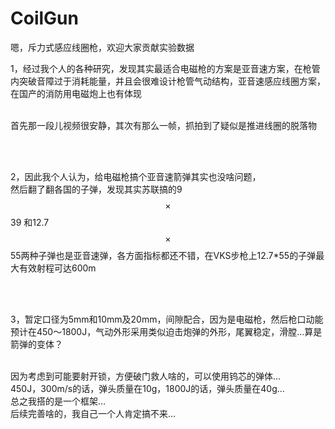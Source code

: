 # CoilGun
嗯，斥力式感应线圈枪，欢迎大家贡献实验数据

1，经过我个人的各种研究，发现其实最适合电磁枪的方案是亚音速方案，在枪管内突破音障过于消耗能量，并且会很难设计枪管气动结构，亚音速感应线圈方案，在国产的消防用电磁炮上也有体现
<br> <br>

首先那一段儿视频很安静，其次有那么一帧，抓拍到了疑似是推进线圈的脱落物

<br> <br>

2，因此我个人认为，给电磁枪搞个亚音速箭弹其实也没啥问题，
<br>
然后翻了翻各国的子弹，发现其实苏联搞的9 $$\times$$39 和12.7 $$\times$$ 55两种子弹也是亚音速弹，各方面指标都还不错，在VKS步枪上12.7*55的子弹最大有效射程可达600m

<br> <br>

3，暂定口径为5mm和10mm及20mm，间隙配合，因为是电磁枪，然后枪口动能预计在450～1800J，气动外形采用类似迫击炮弹的外形，尾翼稳定，滑膛…算是箭弹的变体？
<br> <br>

因为考虑到可能要射开锁，方便破门救人啥的，可以使用钨芯的弹体…
<br>
450J，300m/s的话，弹头质量在10g，1800J的话，弹头质量在40g…
<br>
总之我搭的是一个框架…
<br>
后续完善啥的，我自己一个人肯定搞不来…
